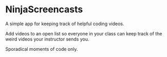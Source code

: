# NinjaScreencasts
A simple app for keeping track of helpful coding videos.

Add videos to an open list so everyone in your class can keep track of the weird videos your instructor sends you.

Sporadical moments of code only.
